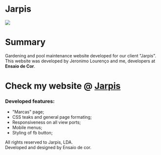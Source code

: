 # Jarpis

<img src = "https://i.imgur.com/aFomjts.jpg">

<h1> Summary </h1>

<p> Gardening and pool maintenance website developed for our client "Jarpis". This website was developed by Jeronimo Lourenço and me, developers at <strong>Ensaio de Cor</strong>. </p>

<h1> Check my website @ <a href="https://www.jarpis.pt/"> Jarpis </a>  </h1>

<h3> Developed features: </h3>
<ul>
  <li> "Marcas" page; </li> 
  <li> CSS teaks and general page formating; </li>
  <li> Responsiveness on all view ports; </li>
  <li> Mobile menus; </li>
  <li> Styling of fb button; </li>
</ul>

<p> All rights reserved to Jarpis, LDA. <br/>
Developed and designed by Ensaio de cor. </p>
